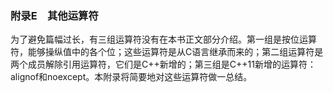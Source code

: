 ### 附录E　其他运算符

为了避免篇幅过长，有三组运算符没有在本书正文部分介绍。第一组是按位运算符，能够操纵值中的各个位；这些运算符是从C语言继承而来的；第二组运算符是两个成员解除引用运算符，它们是C++新增的；第三组是C++11新增的运算符：alignof和noexcept。本附录将简要地对这些运算符做一总结。

